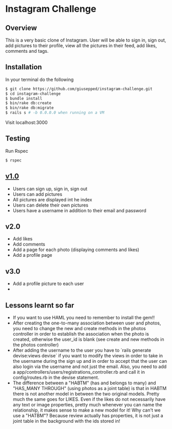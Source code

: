 Instagram Challenge
===================

Overview
-------
This is a very basic clone of Instagram. User will be able to sign in, sign out, add pictures to their profile, view all the pictures in their feed, add likes, comments and tags.

## Installation

In your terminal do the following

```bash
$ git clone https://github.com/giusepped/instagram-challenge.git
$ cd instagram-challenge
$ bundle install
$ bin/rake db:create
$ bin/rake db:migrate
$ rails s # -b 0.0.0.0 when running on a VM
```

Visit localhost:3000

## Testing

Run Rspec

```sh
$ rspec
```

## [v1.0](https://github.com/giusepped/instagram-challenge/releases/tag/v1.0)

* Users can sign up, sign in, sign out
* Users can add pictures
* All pictures are displayed int he index
* Users can delete their own pictures
* Users have a username in addition to their email and password

## v2.0

* Add likes
* Add comments
* Add a page for each photo (displaying comments and likes)
* Add a profile page

## v3.0

* Add a profile picture to each user
*

## Lessons learnt so far

* If you want to use HAML you need to remember to install the gem!!
* After creating the one-to-many association between user and photos, you need to change the new and create methods in the photos controller in order to establish the association when the photo is created, otherwise the user_id is blank (see create and new methods in the photos controller)
* After adding the username to the user you have to ´rails generate devise:views devise´ if you want to modify the views in order to take in the username during the sign up and in order to accept that the user can also login via the username and not just the email.
   Also, you need to add a app/controllers/users/registrations_controller.rb and call it in config/routes.rb in the devise statement.
* The difference between a "HABTM" (has and belongs to many) and "HAS_MANY THROUGH" (using photos as a joint table) is that in HABTM there is not another model in between the two original models.
Pretty much the same goes for LIKES. Even if the likes do not necessarily have any text or image properties, pretty much whenever you can name the relationship, it makes sense to make a new model for it!
Why can't we use a "HATBM"? Because review actually has properties, it is not just a joint table in the background with the ids stored in!

